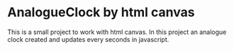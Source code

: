 # AnalogueClock by html canvas
This is a small project to work with html canvas. In this project an analogue clock created and updates every seconds in javascript.
